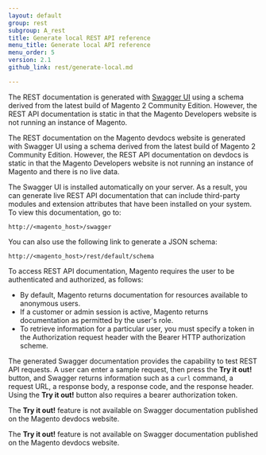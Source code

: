 ```yaml
---
layout: default
group: rest
subgroup: A_rest
title: Generate local REST API reference
menu_title: Generate local API reference
menu_order: 5
version: 2.1
github_link: rest/generate-local.md

---
```



The REST documentation is generated with [Swagger UI](http://swagger.io) using a schema derived from the latest build of Magento 2 Community Edition. However, the REST API documentation is static in that the Magento Developers website is not running an instance of Magento.

The REST documentation on the Magento devdocs website is generated with Swagger UI using a schema derived from the latest build of Magento 2 Community Edition. However, the REST API documentation on devdocs is static in that the Magento Developers website is not running an instance of Magento and there is no live data.

The Swagger UI is installed automatically on your server. As a result, you can generate live REST API documentation that can include third-party modules and extension attributes that have been installed on your system. To view this documentation, go to:

`http://<magento_host>/swagger`

You can also use the following link to generate a JSON schema:

`http://<magento_host>/rest/default/schema`

To access REST API documentation, Magento requires the user to be authenticated and authorized, as follows:

* By default, Magento returns documentation for resources available to anonymous users.
* If a customer or admin session is active, Magento returns documentation as permitted by the user's role.
* To retrieve information for a particular user, you must specify a token in the Authorization request header with the Bearer HTTP authorization scheme.

The generated Swagger documentation provides the capability to test REST API requests. A user can enter a sample request, then press the **Try it out!** button, and Swagger returns information such as a `curl` command, a request URL, a response body, a response code, and the response header. Using the **Try it out!** button also requires a bearer authorization token.

The **Try it out!** feature is not available on Swagger documentation published on the Magento devdocs website.

<div class="bs-callout bs-callout-info" id="info">
  <p>The <b>Try it out!</b> feature is not available on Swagger documentation published on the Magento devdocs website.</p>
</div>
